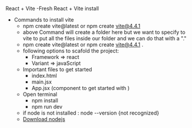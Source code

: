 React + Vite
-Fresh React + Vite install
  - Commands to install vite
    - npm create vite@latest or npm create vite@4.4.1
    - above Command will create a folder here but we want to specify to vite to put all the files   inside our folder and we can do that with a "."
    - npm create vite@latest or npm create vite@4.4.1 .
    - following options to scafold the project: 
       - Framework => react
       - Variant => javaScript
    - Important files to get started
       - index.html
       - main.jsx
       - App.jsx (component to get started with )
    - Open terminal
      - npm install
      - npm run dev
    - if node is not installed : node --version {not recognized}
    - [Download nodejs ]( https://nodejs.org/en/download/prebuilt-installer "Download LTS ")
    